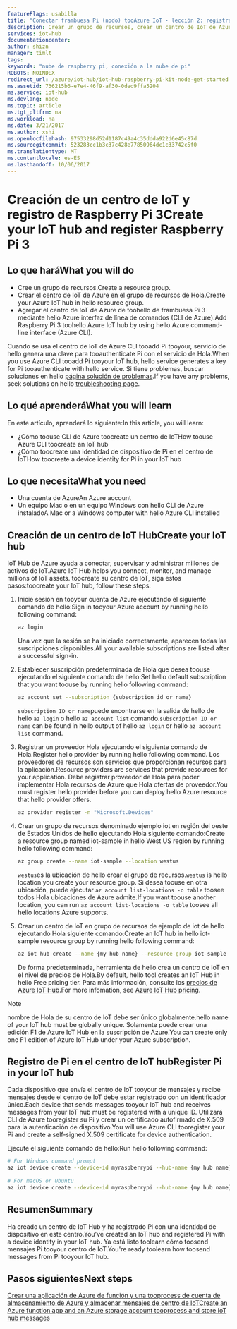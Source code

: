 ```yaml
---
featureFlags: usabilla
title: "Conectar frambuesa Pi (nodo) tooAzure IoT - lección 2: registrar el dispositivo | Documentos de Microsoft"
description: Crear un grupo de recursos, crear un centro de IoT de Azure y registrar Pi en hello del registro de identidad de centro de IoT mediante la CLI de Azure.
services: iot-hub
documentationcenter: 
author: shizn
manager: timlt
tags: 
keywords: "nube de raspberry pi, conexión a la nube de pi"
ROBOTS: NOINDEX
redirect_url: /azure/iot-hub/iot-hub-raspberry-pi-kit-node-get-started
ms.assetid: 736215b6-e7e4-46f9-af30-0ded9ffa5204
ms.service: iot-hub
ms.devlang: node
ms.topic: article
ms.tgt_pltfrm: na
ms.workload: na
ms.date: 3/21/2017
ms.author: xshi
ms.openlocfilehash: 97533298d52d1187c49a4c35ddda922d6e45c87d
ms.sourcegitcommit: 523283cc1b3c37c428e77850964dc1c33742c5f0
ms.translationtype: MT
ms.contentlocale: es-ES
ms.lasthandoff: 10/06/2017
---
```

# <a name="create-your-iot-hub-and-register-raspberry-pi-3"></a><span data-ttu-id="7c730-104">Creación de un centro de IoT y registro de Raspberry Pi 3</span><span class="sxs-lookup"><span data-stu-id="7c730-104">Create your IoT hub and register Raspberry Pi 3</span></span>
## <a name="what-you-will-do"></a><span data-ttu-id="7c730-105">Lo que hará</span><span class="sxs-lookup"><span data-stu-id="7c730-105">What you will do</span></span>
* <span data-ttu-id="7c730-106">Cree un grupo de recursos.</span><span class="sxs-lookup"><span data-stu-id="7c730-106">Create a resource group.</span></span>
* <span data-ttu-id="7c730-107">Crear el centro de IoT de Azure en el grupo de recursos de Hola.</span><span class="sxs-lookup"><span data-stu-id="7c730-107">Create your Azure IoT hub in hello resource group.</span></span>
* <span data-ttu-id="7c730-108">Agregar el centro de IoT de Azure de toohello de frambuesa Pi 3 mediante hello Azure interfaz de línea de comandos (CLI de Azure).</span><span class="sxs-lookup"><span data-stu-id="7c730-108">Add Raspberry Pi 3 toohello Azure IoT hub by using hello Azure command-line interface (Azure CLI).</span></span>

<span data-ttu-id="7c730-109">Cuando se usa el centro de IoT de Azure CLI tooadd Pi tooyour, servicio de hello genera una clave para tooauthenticate Pi con el servicio de Hola.</span><span class="sxs-lookup"><span data-stu-id="7c730-109">When you use Azure CLI tooadd Pi tooyour IoT hub, hello service generates a key for Pi tooauthenticate with hello service.</span></span> <span data-ttu-id="7c730-110">Si tiene problemas, buscar soluciones en hello [página solución de problemas](iot-hub-raspberry-pi-kit-node-troubleshooting.md).</span><span class="sxs-lookup"><span data-stu-id="7c730-110">If you have any problems, seek solutions on hello [troubleshooting page](iot-hub-raspberry-pi-kit-node-troubleshooting.md).</span></span>

## <a name="what-you-will-learn"></a><span data-ttu-id="7c730-111">Lo qué aprenderá</span><span class="sxs-lookup"><span data-stu-id="7c730-111">What you will learn</span></span>
<span data-ttu-id="7c730-112">En este artículo, aprenderá lo siguiente:</span><span class="sxs-lookup"><span data-stu-id="7c730-112">In this article, you will learn:</span></span>
* <span data-ttu-id="7c730-113">¿Cómo toouse CLI de Azure toocreate un centro de IoT</span><span class="sxs-lookup"><span data-stu-id="7c730-113">How toouse Azure CLI toocreate an IoT hub</span></span>
* <span data-ttu-id="7c730-114">¿Cómo toocreate una identidad de dispositivo de Pi en el centro de IoT</span><span class="sxs-lookup"><span data-stu-id="7c730-114">How toocreate a device identity for Pi in your IoT hub</span></span>

## <a name="what-you-need"></a><span data-ttu-id="7c730-115">Lo que necesita</span><span class="sxs-lookup"><span data-stu-id="7c730-115">What you need</span></span>
* <span data-ttu-id="7c730-116">Una cuenta de Azure</span><span class="sxs-lookup"><span data-stu-id="7c730-116">An Azure account</span></span>
* <span data-ttu-id="7c730-117">Un equipo Mac o en un equipo Windows con hello CLI de Azure instalado</span><span class="sxs-lookup"><span data-stu-id="7c730-117">A Mac or a Windows computer with hello Azure CLI installed</span></span>

## <a name="create-your-iot-hub"></a><span data-ttu-id="7c730-118">Creación de un centro de IoT Hub</span><span class="sxs-lookup"><span data-stu-id="7c730-118">Create your IoT hub</span></span>
<span data-ttu-id="7c730-119">IoT Hub de Azure ayuda a conectar, supervisar y administrar millones de activos de IoT.</span><span class="sxs-lookup"><span data-stu-id="7c730-119">Azure IoT Hub helps you connect, monitor, and manage millions of IoT assets.</span></span> <span data-ttu-id="7c730-120">toocreate su centro de IoT, siga estos pasos:</span><span class="sxs-lookup"><span data-stu-id="7c730-120">toocreate your IoT hub, follow these steps:</span></span>

1. <span data-ttu-id="7c730-121">Inicie sesión en tooyour cuenta de Azure ejecutando el siguiente comando de hello:</span><span class="sxs-lookup"><span data-stu-id="7c730-121">Sign in tooyour Azure account by running hello following command:</span></span>

   ```bash
   az login
   ```

   <span data-ttu-id="7c730-122">Una vez que la sesión se ha iniciado correctamente, aparecen todas las suscripciones disponibles.</span><span class="sxs-lookup"><span data-stu-id="7c730-122">All your available subscriptions are listed after a successful sign-in.</span></span>

2. <span data-ttu-id="7c730-123">Establecer suscripción predeterminada de Hola que desea toouse ejecutando el siguiente comando de hello:</span><span class="sxs-lookup"><span data-stu-id="7c730-123">Set hello default subscription that you want toouse by running hello following command:</span></span>

   ```bash
   az account set --subscription {subscription id or name}
   ```

   <span data-ttu-id="7c730-124">`subscription ID or name`puede encontrarse en la salida de hello de hello `az login` o hello `az account list` comando.</span><span class="sxs-lookup"><span data-stu-id="7c730-124">`subscription ID or name` can be found in hello output of hello `az login` or hello `az account list` command.</span></span>

3. <span data-ttu-id="7c730-125">Registrar un proveedor Hola ejecutando el siguiente comando de Hola.</span><span class="sxs-lookup"><span data-stu-id="7c730-125">Register hello provider by running hello following command.</span></span> <span data-ttu-id="7c730-126">Los proveedores de recursos son servicios que proporcionan recursos para la aplicación.</span><span class="sxs-lookup"><span data-stu-id="7c730-126">Resource providers are services that provide resources for your application.</span></span> <span data-ttu-id="7c730-127">Debe registrar proveedor de Hola para poder implementar Hola recursos de Azure que Hola ofertas de proveedor.</span><span class="sxs-lookup"><span data-stu-id="7c730-127">You must register hello provider before you can deploy hello Azure resource that hello provider offers.</span></span>

   ```bash
   az provider register -n "Microsoft.Devices"
   ```
4. <span data-ttu-id="7c730-128">Crear un grupo de recursos denominado ejemplo iot en región del oeste de Estados Unidos de hello ejecutando Hola siguiente comando:</span><span class="sxs-lookup"><span data-stu-id="7c730-128">Create a resource group named iot-sample in hello West US region by running hello following command:</span></span>

   ```bash
   az group create --name iot-sample --location westus
   ```

   <span data-ttu-id="7c730-129">`westus`es la ubicación de hello crear el grupo de recursos.</span><span class="sxs-lookup"><span data-stu-id="7c730-129">`westus` is hello location you create your resource group.</span></span> <span data-ttu-id="7c730-130">Si desea toouse en otra ubicación, puede ejecutar `az account list-locations -o table` toosee todos Hola ubicaciones de Azure admite.</span><span class="sxs-lookup"><span data-stu-id="7c730-130">If you want toouse another location, you can run `az account list-locations -o table` toosee all hello locations Azure supports.</span></span>
 
5. <span data-ttu-id="7c730-131">Crear un centro de IoT en grupo de recursos de ejemplo de iot de hello ejecutando Hola siguiente comando:</span><span class="sxs-lookup"><span data-stu-id="7c730-131">Create an IoT hub in hello iot-sample resource group by running hello following command:</span></span>

   ```bash
   az iot hub create --name {my hub name} --resource-group iot-sample
   ```

   <span data-ttu-id="7c730-132">De forma predeterminada, herramienta de hello crea un centro de IoT en el nivel de precios de Hola.</span><span class="sxs-lookup"><span data-stu-id="7c730-132">By default, hello tool creates an IoT Hub in hello Free pricing tier.</span></span> <span data-ttu-id="7c730-133">Para más información, consulte los [precios de Azure IoT Hub](https://azure.microsoft.com/pricing/details/iot-hub/).</span><span class="sxs-lookup"><span data-stu-id="7c730-133">For more infomation, see [Azure IoT Hub pricing](https://azure.microsoft.com/pricing/details/iot-hub/).</span></span>

> [!NOTE] 
> <span data-ttu-id="7c730-134">nombre de Hola de su centro de IoT debe ser único globalmente.</span><span class="sxs-lookup"><span data-stu-id="7c730-134">hello name of your IoT hub must be globally unique.</span></span> <span data-ttu-id="7c730-135">Solamente puede crear una edición F1 de Azure IoT Hub en la suscripción de Azure.</span><span class="sxs-lookup"><span data-stu-id="7c730-135">You can create only one F1 edition of Azure IoT Hub under your Azure subscription.</span></span>

## <a name="register-pi-in-your-iot-hub"></a><span data-ttu-id="7c730-136">Registro de Pi en el centro de IoT hub</span><span class="sxs-lookup"><span data-stu-id="7c730-136">Register Pi in your IoT hub</span></span>
<span data-ttu-id="7c730-137">Cada dispositivo que envía el centro de IoT tooyour de mensajes y recibe mensajes desde el centro de IoT debe estar registrado con un identificador único.</span><span class="sxs-lookup"><span data-stu-id="7c730-137">Each device that sends messages tooyour IoT hub and receives messages from your IoT hub must be registered with a unique ID.</span></span> <span data-ttu-id="7c730-138">Utilizará CLI de Azure tooregister su Pi y crear un certificado autofirmado de X.509 para la autenticación de dispositivo.</span><span class="sxs-lookup"><span data-stu-id="7c730-138">You will use Azure CLI tooregister your Pi and create a self-signed X.509 certificate for device authentication.</span></span>

<span data-ttu-id="7c730-139">Ejecute el siguiente comando de hello:</span><span class="sxs-lookup"><span data-stu-id="7c730-139">Run hello following command:</span></span>

```bash
# For Windows command prompt
az iot device create --device-id myraspberrypi --hub-name {my hub name} --x509 --output-dir %USERPROFILE%\.iot-hub-getting-started
 
# For macOS or Ubuntu
az iot device create --device-id myraspberrypi --hub-name {my hub name} --x509 --output-dir ~/.iot-hub-getting-started
```

## <a name="summary"></a><span data-ttu-id="7c730-140">Resumen</span><span class="sxs-lookup"><span data-stu-id="7c730-140">Summary</span></span>
<span data-ttu-id="7c730-141">Ha creado un centro de IoT Hub y ha registrado Pi con una identidad de dispositivo en este centro.</span><span class="sxs-lookup"><span data-stu-id="7c730-141">You've created an IoT hub and registered Pi with a device identity in your IoT hub.</span></span> <span data-ttu-id="7c730-142">Ya está listo toolearn cómo toosend mensajes Pi tooyour centro de IoT.</span><span class="sxs-lookup"><span data-stu-id="7c730-142">You're ready toolearn how toosend messages from Pi tooyour IoT hub.</span></span>

## <a name="next-steps"></a><span data-ttu-id="7c730-143">Pasos siguientes</span><span class="sxs-lookup"><span data-stu-id="7c730-143">Next steps</span></span>
[<span data-ttu-id="7c730-144">Crear una aplicación de Azure de función y una tooprocess de cuenta de almacenamiento de Azure y almacenar mensajes de centro de IoT</span><span class="sxs-lookup"><span data-stu-id="7c730-144">Create an Azure function app and an Azure storage account tooprocess and store IoT hub messages</span></span>](iot-hub-raspberry-pi-kit-node-lesson3-deploy-resource-manager-template.md)

